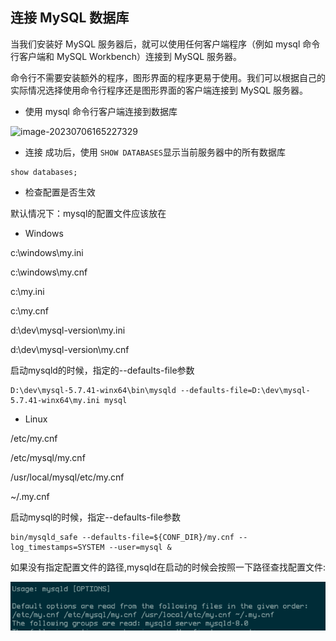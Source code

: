 ## 连接 MySQL 数据库

当我们安装好 MySQL 服务器后，就可以使用任何客户端程序（例如 mysql 命令行客户端和 MySQL Workbench）连接到 MySQL 服务器。

命令行不需要安装额外的程序，图形界面的程序更易于使用。我们可以根据自己的实际情况选择使用命令行程序还是图形界面的客户端连接到 MySQL 服务器。



- 使用 mysql 命令行客户端连接到数据库

![image-20230706165227329](Z:%5Cgithub%5Cpages_on_everyday%5Cimgs%5Cimage-20230706165227329.png)



-   连接 成功后，使用 `SHOW DATABASES`显示当前服务器中的所有数据库 

```mysql
show databases;
```

-   检查配置是否生效

默认情况下：mysql的配置文件应该放在

-   Windows

c:\windows\my.ini

c:\windows\my.cnf

c:\my.ini

c:\my.cnf

d:\dev\mysql-version\my.ini

d:\dev\mysql-version\my.cnf



启动mysqld的时候，指定的--defaults-file参数

```shell
D:\dev\mysql-5.7.41-winx64\bin\mysqld --defaults-file=D:\dev\mysql-5.7.41-winx64\my.ini mysql
```





-   Linux

/etc/my.cnf 

/etc/mysql/my.cnf 

/usr/local/mysql/etc/my.cnf 

~/.my.cnf



启动mysql的时候，指定--defaults-file参数

```shell
bin/mysqld_safe --defaults-file=${CONF_DIR}/my.cnf --log_timestamps=SYSTEM --user=mysql &
```



如果没有指定配置文件的路径,mysqld在启动的时候会按照一下路径查找配置文件:

 ![enter image description here](../imgs/OjKkk.png) 

